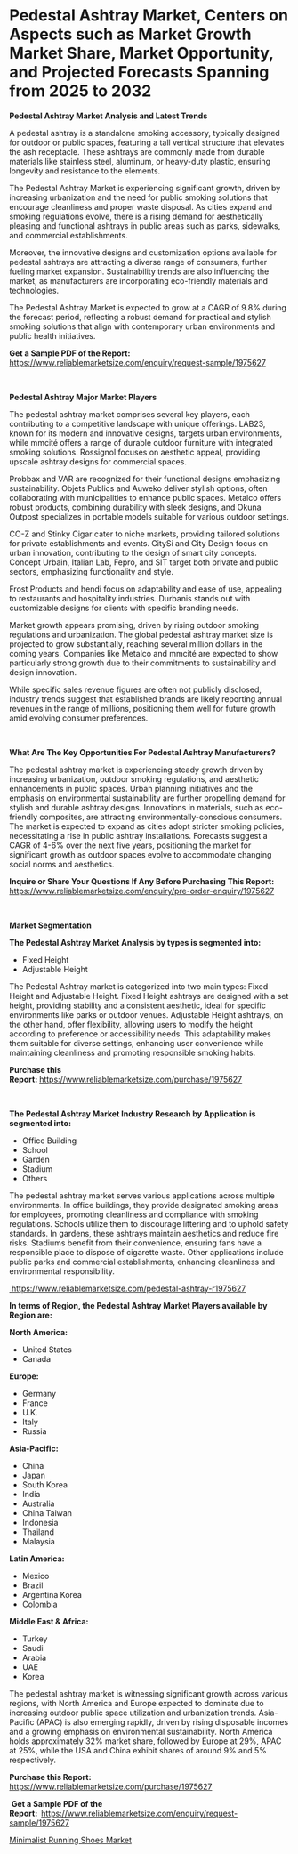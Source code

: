 <p><h1>Pedestal Ashtray Market, Centers on Aspects such as Market Growth Market Share, Market Opportunity, and Projected Forecasts Spanning from 2025 to 2032</h1></p><p><strong>Pedestal Ashtray Market Analysis and Latest Trends</strong></p>
<p><p>A pedestal ashtray is a standalone smoking accessory, typically designed for outdoor or public spaces, featuring a tall vertical structure that elevates the ash receptacle. These ashtrays are commonly made from durable materials like stainless steel, aluminum, or heavy-duty plastic, ensuring longevity and resistance to the elements. </p><p>The Pedestal Ashtray Market is experiencing significant growth, driven by increasing urbanization and the need for public smoking solutions that encourage cleanliness and proper waste disposal. As cities expand and smoking regulations evolve, there is a rising demand for aesthetically pleasing and functional ashtrays in public areas such as parks, sidewalks, and commercial establishments. </p><p>Moreover, the innovative designs and customization options available for pedestal ashtrays are attracting a diverse range of consumers, further fueling market expansion. Sustainability trends are also influencing the market, as manufacturers are incorporating eco-friendly materials and technologies. </p><p>The Pedestal Ashtray Market is expected to grow at a CAGR of 9.8% during the forecast period, reflecting a robust demand for practical and stylish smoking solutions that align with contemporary urban environments and public health initiatives.</p></p>
<p><strong>Get a Sample PDF of the Report:&nbsp;</strong> <a href="https://www.reliablemarketsize.com/enquiry/request-sample/1975627?utm_campaign=2283&utm_medium=2&utm_source=Github&utm_content=ia&utm_term=08022025&utm_id=pedestal-ashtray">https://www.reliablemarketsize.com/enquiry/request-sample/1975627</a></p>
<p>&nbsp;</p>
<p><strong>Pedestal Ashtray Major Market Players</strong></p>
<p><p>The pedestal ashtray market comprises several key players, each contributing to a competitive landscape with unique offerings. LAB23, known for its modern and innovative designs, targets urban environments, while mmcité offers a range of durable outdoor furniture with integrated smoking solutions. Rossignol focuses on aesthetic appeal, providing upscale ashtray designs for commercial spaces. </p><p>Probbax and VAR are recognized for their functional designs emphasizing sustainability. Objets Publics and Auweko deliver stylish options, often collaborating with municipalities to enhance public spaces. Metalco offers robust products, combining durability with sleek designs, and Okuna Outpost specializes in portable models suitable for various outdoor settings.</p><p>CO-Z and Stinky Cigar cater to niche markets, providing tailored solutions for private establishments and events. CitySi and City Design focus on urban innovation, contributing to the design of smart city concepts. Concept Urbain, Italian Lab, Fepro, and SIT target both private and public sectors, emphasizing functionality and style.</p><p>Frost Products and hendi focus on adaptability and ease of use, appealing to restaurants and hospitality industries. Durbanis stands out with customizable designs for clients with specific branding needs.</p><p>Market growth appears promising, driven by rising outdoor smoking regulations and urbanization. The global pedestal ashtray market size is projected to grow substantially, reaching several million dollars in the coming years. Companies like Metalco and mmcité are expected to show particularly strong growth due to their commitments to sustainability and design innovation.</p><p>While specific sales revenue figures are often not publicly disclosed, industry trends suggest that established brands are likely reporting annual revenues in the range of millions, positioning them well for future growth amid evolving consumer preferences.</p></p>
<p>&nbsp;</p>
<p><strong>What Are The Key Opportunities For Pedestal Ashtray Manufacturers?</strong></p>
<p><p>The pedestal ashtray market is experiencing steady growth driven by increasing urbanization, outdoor smoking regulations, and aesthetic enhancements in public spaces. Urban planning initiatives and the emphasis on environmental sustainability are further propelling demand for stylish and durable ashtray designs. Innovations in materials, such as eco-friendly composites, are attracting environmentally-conscious consumers. The market is expected to expand as cities adopt stricter smoking policies, necessitating a rise in public ashtray installations. Forecasts suggest a CAGR of 4-6% over the next five years, positioning the market for significant growth as outdoor spaces evolve to accommodate changing social norms and aesthetics.</p></p>
<p><strong>Inquire or Share Your Questions If Any Before Purchasing This Report:</strong> <a href="https://www.reliablemarketsize.com/enquiry/pre-order-enquiry/1975627?utm_campaign=2283&utm_medium=2&utm_source=Github&utm_content=ia&utm_term=08022025&utm_id=pedestal-ashtray">https://www.reliablemarketsize.com/enquiry/pre-order-enquiry/1975627</a></p>
<p>&nbsp;</p>
<p><strong>Market Segmentation</strong></p>
<p><strong>The Pedestal Ashtray Market Analysis by types is segmented into:</strong></p>
<p><ul><li>Fixed Height</li><li>Adjustable Height</li></ul></p>
<p><p>The Pedestal Ashtray market is categorized into two main types: Fixed Height and Adjustable Height. Fixed Height ashtrays are designed with a set height, providing stability and a consistent aesthetic, ideal for specific environments like parks or outdoor venues. Adjustable Height ashtrays, on the other hand, offer flexibility, allowing users to modify the height according to preference or accessibility needs. This adaptability makes them suitable for diverse settings, enhancing user convenience while maintaining cleanliness and promoting responsible smoking habits.</p></p>
<p><strong>Purchase this Report:&nbsp;</strong><a href="https://www.reliablemarketsize.com/purchase/1975627?utm_campaign=2283&utm_medium=2&utm_source=Github&utm_content=ia&utm_term=08022025&utm_id=pedestal-ashtray">https://www.reliablemarketsize.com/purchase/1975627</a></p>
<p>&nbsp;</p>
<p><strong>The Pedestal Ashtray Market Industry Research by Application is segmented into:</strong></p>
<p><ul><li>Office Building</li><li>School</li><li>Garden</li><li>Stadium</li><li>Others</li></ul></p>
<p><p>The pedestal ashtray market serves various applications across multiple environments. In office buildings, they provide designated smoking areas for employees, promoting cleanliness and compliance with smoking regulations. Schools utilize them to discourage littering and to uphold safety standards. In gardens, these ashtrays maintain aesthetics and reduce fire risks. Stadiums benefit from their convenience, ensuring fans have a responsible place to dispose of cigarette waste. Other applications include public parks and commercial establishments, enhancing cleanliness and environmental responsibility.</p></p>
<p><a href="https://www.reliablemarketsize.com/pedestal-ashtray-r1975627?utm_campaign=2283&utm_medium=2&utm_source=Github&utm_content=ia&utm_term=08022025&utm_id=pedestal-ashtray">&nbsp;https://www.reliablemarketsize.com/pedestal-ashtray-r1975627</a></p>
<p><strong>In terms of Region, the Pedestal Ashtray Market Players available by Region are:</strong></p>
<p>
    <p> <strong> North America: </strong>
        <ul>
            <li>United States</li>
            <li>Canada</li>
        </ul>
        </p> 
    <p> <strong> Europe: </strong>
        <ul>
            <li>Germany</li>
            <li>France</li>
            <li>U.K.</li>
            <li>Italy</li>
            <li>Russia</li>
        </ul>
        </p> 
    <p> <strong> Asia-Pacific: </strong>
        <ul>
            <li>China</li>
            <li>Japan</li>
            <li>South Korea</li>
            <li>India</li>
            <li>Australia</li>
            <li>China Taiwan</li>
            <li>Indonesia</li>
            <li>Thailand</li>
            <li>Malaysia</li>
        </ul>
        </p> 
    <p> <strong> Latin America: </strong>
        <ul>
            <li>Mexico</li>
            <li>Brazil</li>
            <li>Argentina Korea</li>
            <li>Colombia</li>
        </ul>
        </p> 
    <p> <strong> Middle East & Africa: </strong>
        <ul>
            <li>Turkey</li>
            <li>Saudi</li>
            <li>Arabia</li>
            <li>UAE</li>
            <li>Korea</li>
        </ul>
    </p>
    </p>
<p><p>The pedestal ashtray market is witnessing significant growth across various regions, with North America and Europe expected to dominate due to increasing outdoor public space utilization and urbanization trends. Asia-Pacific (APAC) is also emerging rapidly, driven by rising disposable incomes and a growing emphasis on environmental sustainability. North America holds approximately 32% market share, followed by Europe at 29%, APAC at 25%, while the USA and China exhibit shares of around 9% and 5% respectively.</p></p>
<p><strong>Purchase this Report: </strong><a href="https://www.reliablemarketsize.com/purchase/1975627?utm_campaign=2283&utm_medium=2&utm_source=Github&utm_content=ia&utm_term=08022025&utm_id=pedestal-ashtray">https://www.reliablemarketsize.com/purchase/1975627</a></p>
<p>&nbsp;<strong>Get a Sample PDF of the Report:&nbsp;&nbsp;</strong><a href="https://www.reliablemarketsize.com/enquiry/request-sample/1975627?utm_campaign=2283&utm_medium=2&utm_source=Github&utm_content=ia&utm_term=08022025&utm_id=pedestal-ashtray">https://www.reliablemarketsize.com/enquiry/request-sample/1975627</a></p>
<p><strong></strong></p>
<p><p><a href="https://github.com/bornergabrielle89/Market-Research-Report-List-1/blob/main/minimalist-running-shoes-market.md?utm_campaign=2283&utm_medium=2&utm_source=Github&utm_content=ia&utm_term=08022025&utm_id=pedestal-ashtray">Minimalist Running Shoes Market</a></p></p>